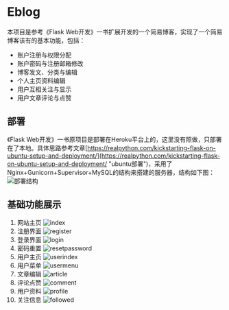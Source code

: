 # Eblog
本项目是参考《Flask Web开发》一书扩展开发的一个简易博客，实现了一个简易博客该有的基本功能，包括：  
* 账户注册与权限分配
* 账户密码与注册邮箱修改
* 博客发文、分类与编辑
* 个人主页资料编辑
* 用户互相关注与显示
* 用户文章评论与点赞  

## 部署  
《Flask Web开发》一书原项目是部署在Heroku平台上的，这里没有照做，只部署在了本地。具体思路参考文章[https://realpython.com/kickstarting-flask-on-ubuntu-setup-and-deployment/](https://realpython.com/kickstarting-flask-on-ubuntu-setup-and-deployment/ "ubuntu部署")，采用了Nginx+Gunicorn+Supervisor+MySQL的结构来搭建的服务器，结构如下图：  
![部署结构](https://files.realpython.com/media/flask-nginx-gunicorn-architecture.012eb1c10f5e.jpg "部署示意图")  

## 基础功能展示
1. 网站主页
![index](https://github.com/ldhust/Eblog/blob/master/img/index.png "网站主页")
2. 注册界面
![register](https://github.com/ldhust/Eblog/blob/master/img/register.png "注册界面")
3. 登录界面
![login](https://github.com/ldhust/Eblog/blob/master/img/login.png "登录界面")
4. 密码重置
![resetpassword](https://github.com/ldhust/Eblog/blob/master/img/resetpassword.png "密码重置")
5. 用户主页
![userindex](https://github.com/ldhust/Eblog/blob/master/img/userindex.png "用户主页")
6. 用户菜单
![usermenu](https://github.com/ldhust/Eblog/blob/master/img/usermenu.png "用户菜单")
7. 文章编辑
![article](https://github.com/ldhust/Eblog/blob/master/img/article.png "文章编辑")
8. 评论点赞
![comment](https://github.com/ldhust/Eblog/blob/master/img/comment.png "评论点赞")
9. 用户资料
![profile](https://github.com/ldhust/Eblog/blob/master/img/profile.png "用户资料")
10. 关注信息
![followed](https://github.com/ldhust/Eblog/blob/master/img/followed.png "关注信息")

